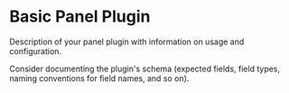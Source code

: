 <!-- This README file is going to be the one displayed on the Grafana.com website for your plugin. -->

# Basic Panel Plugin

Description of your panel plugin with information on usage and configuration. 

Consider documenting the plugin's schema (expected fields, field types, naming conventions for field names, and so on).
